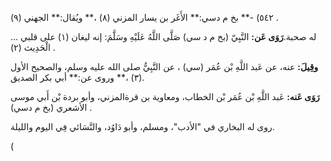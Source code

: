 ٥٤٢) -** بخ م دسي:** الأَغَر بن يسار المزني (٨) ،** ويُقال:** الجهني (٩) .

له صحبة.**رَوَى عَن:** النَّبِيّ (بخ م د سي) صَلَّى اللَّهُ عَلَيْهِ وسَلَّمَ: إنه ليغان (١) على قلبي ... الْحَدِيث (٢) .

**وقِيلَ:** عنه، عن عَبد اللَّهِ بْن عُمَر (سي) ، عن النَّبِيُّ صلى الله عليه وسلم، والصحيح الأول (٣) ،** وروى عن:** أبي بكر الصديق.

**رَوَى عَنه:** عَبد اللَّهِ بْن عُمَر بْن الخطاب، ومعاوية بن قرةالمزني، وأبو بردة بْن أَبي موسى الأشعري (بخ م دسي) .

روى له البخاري في "الأدب"، ومسلم، وأبو دَاوُد، والنَّسَائي فِي اليوم والليلة.

(
